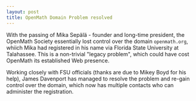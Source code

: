```yaml
---
layout: post
title: OpenMath Domain Problem resolved
---
```

With the passing of Mika Sepälä - founder and long-time president, the OpenMath Society
essentially lost control over the domain `openmath.org`, whiich Mika had registered in his
name via Florida State University at Talahassee. This is a non-trivial "legacy problem",
which could have cost OpenMath its established Web presence.

Working closely with FSU officials (thanks are due to Mikey Boyd for his help), James
Davenport has managed to resolve the problem and re-gain control over the domain, which
now has multiple contacts who can administer the registration. 
